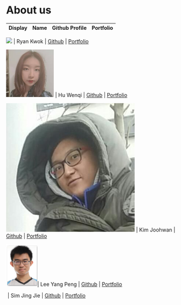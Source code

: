 # About us

Display | Name | Github Profile | Portfolio 
----------|:------:|:--------------:|:---------:

![](https://avatars.githubusercontent.com/u/61216523?s=400&u=14d1ea6c1c7a2dc388293b299eb860859388b309&v=4) | Ryan Kwok | [Github](https://github.com/kwokyto) | [Portfolio](team/kwokyto.md)

![alt text](team/hwq_pic.png) | Hu Wenqi | [Github](https://github.com/Vinci-Hu) | [Portfolio](team/wenqihu.md)

![](team/JoohwanPic.png) | Kim Joohwan | [Github](https://github.com/joohwan58) | [Portfolio](team/joohwan.md)

![img.png](team/lyp_pic.png)| Lee Yang Peng | [Github](https://github.com/Leeyp) | [Portfolio](team/leeyp.md)

![]() | Sim Jing Jie | [Github](https://github.com/SimJJ96/) | [Portfolio](team/simjingjie.md)
